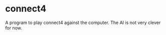 connect4
========

A program to play connect4 against the computer. The AI is not very clever for now.
